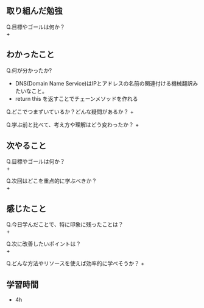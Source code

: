 
## 取り組んだ勉強
Q.目標やゴールは何か？  
+ 


## わかったこと
Q.何が分かったか?  
+ DNS(Domain Name Service)はIPとアドレスの名前の関連付ける機械翻訳みたいなこと。
+ return this を返すことでチェーンメソッドを作れる


Q.どこでつまずいているか？どんな疑問があるか？
+ 


Q.学ぶ前と比べて、考え方や理解はどう変わったか？
+ 


## 次やること
Q.目標やゴールは何か？  
+ 


Q.次回はどこを重点的に学ぶべきか？  
+ 


## 感じたこと
Q.今日学んだことで、特に印象に残ったことは？  
+ 


Q.次に改善したいポイントは？  
+ 

Q.どんな方法やリソースを使えば効率的に学べそうか？
+ 


## 学習時間
+ 4h
